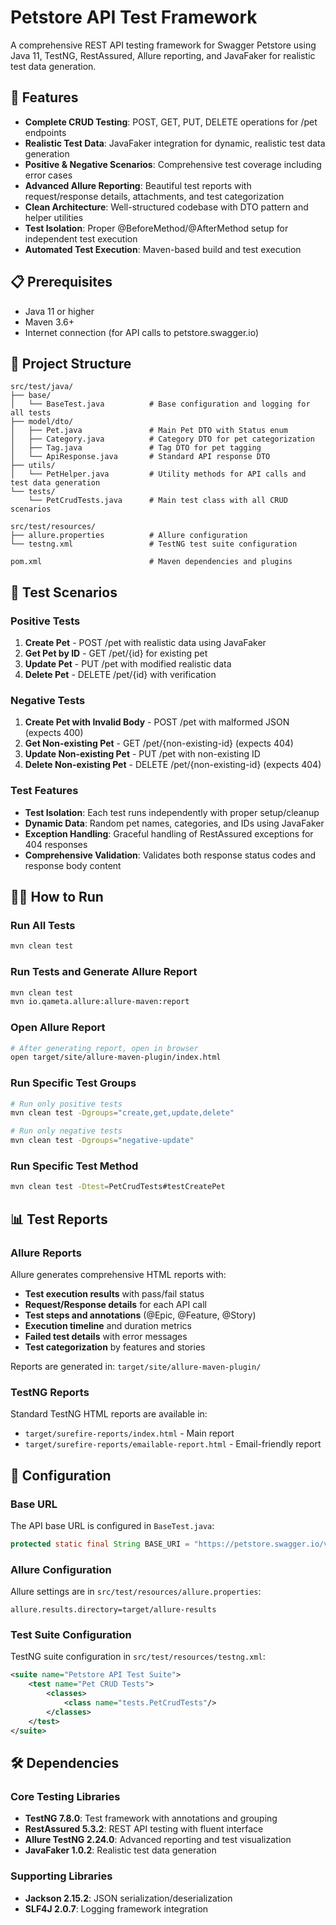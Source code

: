# Petstore API Test Framework

A comprehensive REST API testing framework for Swagger Petstore using Java 11, TestNG, RestAssured, Allure reporting, and JavaFaker for realistic test data generation.

## 🚀 Features

- **Complete CRUD Testing**: POST, GET, PUT, DELETE operations for /pet endpoints
- **Realistic Test Data**: JavaFaker integration for dynamic, realistic test data generation
- **Positive & Negative Scenarios**: Comprehensive test coverage including error cases
- **Advanced Allure Reporting**: Beautiful test reports with request/response details, attachments, and test categorization
- **Clean Architecture**: Well-structured codebase with DTO pattern and helper utilities
- **Test Isolation**: Proper @BeforeMethod/@AfterMethod setup for independent test execution
- **Automated Test Execution**: Maven-based build and test execution

## 📋 Prerequisites

- Java 11 or higher
- Maven 3.6+
- Internet connection (for API calls to petstore.swagger.io)

## 📂 Project Structure

```
src/test/java/
├── base/
│   └── BaseTest.java          # Base configuration and logging for all tests
├── model/dto/
│   ├── Pet.java               # Main Pet DTO with Status enum
│   ├── Category.java          # Category DTO for pet categorization
│   ├── Tag.java               # Tag DTO for pet tagging
│   └── ApiResponse.java       # Standard API response DTO
├── utils/
│   └── PetHelper.java         # Utility methods for API calls and test data generation
└── tests/
    └── PetCrudTests.java      # Main test class with all CRUD scenarios

src/test/resources/
├── allure.properties          # Allure configuration
└── testng.xml                 # TestNG test suite configuration

pom.xml                        # Maven dependencies and plugins
```

## 🧪 Test Scenarios

### Positive Tests
1. **Create Pet** - POST /pet with realistic data using JavaFaker
2. **Get Pet by ID** - GET /pet/{id} for existing pet
3. **Update Pet** - PUT /pet with modified realistic data
4. **Delete Pet** - DELETE /pet/{id} with verification

### Negative Tests
1. **Create Pet with Invalid Body** - POST /pet with malformed JSON (expects 400)
2. **Get Non-existing Pet** - GET /pet/{non-existing-id} (expects 404)
3. **Update Non-existing Pet** - PUT /pet with non-existing ID
4. **Delete Non-existing Pet** - DELETE /pet/{non-existing-id} (expects 404)

### Test Features
- **Test Isolation**: Each test runs independently with proper setup/cleanup
- **Dynamic Data**: Random pet names, categories, and IDs using JavaFaker
- **Exception Handling**: Graceful handling of RestAssured exceptions for 404 responses
- **Comprehensive Validation**: Validates both response status codes and response body content

## 🏃‍♀️ How to Run

### Run All Tests
```bash
mvn clean test
```

### Run Tests and Generate Allure Report
```bash
mvn clean test
mvn io.qameta.allure:allure-maven:report
```

### Open Allure Report
```bash
# After generating report, open in browser
open target/site/allure-maven-plugin/index.html
```

### Run Specific Test Groups
```bash
# Run only positive tests
mvn clean test -Dgroups="create,get,update,delete"

# Run only negative tests  
mvn clean test -Dgroups="negative-update"
```

### Run Specific Test Method
```bash
mvn clean test -Dtest=PetCrudTests#testCreatePet
```

## 📊 Test Reports

### Allure Reports
Allure generates comprehensive HTML reports with:
- **Test execution results** with pass/fail status
- **Request/Response details** for each API call
- **Test steps and annotations** (@Epic, @Feature, @Story)
- **Execution timeline** and duration metrics
- **Failed test details** with error messages
- **Test categorization** by features and stories

Reports are generated in: `target/site/allure-maven-plugin/`

### TestNG Reports
Standard TestNG HTML reports are available in:
- `target/surefire-reports/index.html` - Main report
- `target/surefire-reports/emailable-report.html` - Email-friendly report

## 🔧 Configuration

### Base URL
The API base URL is configured in `BaseTest.java`:
```java
protected static final String BASE_URI = "https://petstore.swagger.io/v2";
```

### Allure Configuration
Allure settings are in `src/test/resources/allure.properties`:
```properties
allure.results.directory=target/allure-results
```

### Test Suite Configuration
TestNG suite configuration in `src/test/resources/testng.xml`:
```xml
<suite name="Petstore API Test Suite">
    <test name="Pet CRUD Tests">
        <classes>
            <class name="tests.PetCrudTests"/>
        </classes>
    </test>
</suite>
```

## 🛠️ Dependencies

### Core Testing Libraries
- **TestNG 7.8.0**: Test framework with annotations and grouping
- **RestAssured 5.3.2**: REST API testing with fluent interface
- **Allure TestNG 2.24.0**: Advanced reporting and test visualization
- **JavaFaker 1.0.2**: Realistic test data generation

### Supporting Libraries
- **Jackson 2.15.2**: JSON serialization/deserialization
- **SLF4J 2.0.7**: Logging framework integration